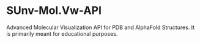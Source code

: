 # SUnv-Mol.Vw-API
Advanced Molecular Visualization API for PDB and AlphaFold Structures. It is primarily meant for educational purposes.
